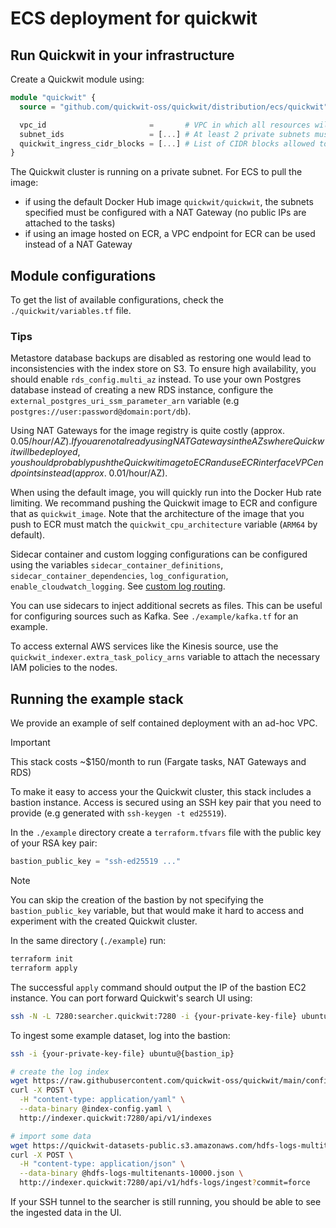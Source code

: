 # ECS deployment for quickwit

## Run Quickwit in your infrastructure

Create a Quickwit module using:

```terraform
module "quickwit" {
  source = "github.com/quickwit-oss/quickwit/distribution/ecs/quickwit"

  vpc_id                       =       # VPC in which all resources will be created
  subnet_ids                   = [...] # At least 2 private subnets must be specified
  quickwit_ingress_cidr_blocks = [...] # List of CIDR blocks allowed to access to the Quickwit API
}
```

The Quickwit cluster is running on a private subnet. For ECS to pull the image:
- if using the default Docker Hub image `quickwit/quickwit`, the subnets
specified must be configured with a NAT Gateway (no public IPs are attached to
the tasks)
- if using an image hosted on ECR, a VPC endpoint for ECR can be used instead of
a NAT Gateway


## Module configurations

To get the list of available configurations, check the `./quickwit/variables.tf`
file.

### Tips

Metastore database backups are disabled as restoring one would lead to
inconsistencies with the index store on S3. To ensure high availability, you
should enable `rds_config.multi_az` instead. To use your own Postgres database
instead of creating a new RDS instance, configure the
`external_postgres_uri_ssm_parameter_arn` variable (e.g
`postgres://user:password@domain:port/db`).

Using NAT Gateways for the image registry is quite costly (approx. $0.05/hour/AZ). If
you are not already using NAT Gateways in the AZs where Quickwit will be
deployed, you should probably push the Quickwit image to ECR and use ECR
interface VPC endpoints instead (approx. ~$0.01/hour/AZ).

When using the default image, you will quickly run into the Docker Hub rate
limiting. We recommand pushing the Quickwit image to ECR and configure that as
`quickwit_image`. Note that the architecture of the image that you push to ECR
must match the `quickwit_cpu_architecture` variable (`ARM64` by default).

Sidecar container and custom logging configurations can be configured using the
variables `sidecar_container_definitions`, `sidecar_container_dependencies`,
`log_configuration`, `enable_cloudwatch_logging`. See [custom log
routing](https://docs.aws.amazon.com/AmazonECS/latest/developerguide/using_firelens.html).

You can use sidecars to inject additional secrets as files. This can be
useful for configuring sources such as Kafka. See `./example/kafka.tf` for an
example.

To access external AWS services like the Kinesis source, use the
`quickwit_indexer.extra_task_policy_arns` variable to attach the necessary
IAM policies to the nodes.

## Running the example stack

We provide an example of self contained deployment with an ad-hoc VPC. 

> [!IMPORTANT]
> This stack costs ~$150/month to run (Fargate tasks, NAT Gateways
> and RDS)

To make it easy to access your the Quickwit cluster, this stack includes a
bastion instance. Access is secured using an SSH key pair that you need to
provide (e.g generated with `ssh-keygen -t ed25519`).

In the `./example` directory create a `terraform.tfvars` file with the public
key of your RSA key pair:

```terraform
bastion_public_key = "ssh-ed25519 ..."
```

> [!NOTE]
> You can skip the creation of the bastion by not specifying the
> `bastion_public_key` variable, but that would make it hard to access and
> experiment with the created Quickwit cluster.

In the same directory (`./example`) run:

```bash
terraform init
terraform apply
```

The successful `apply` command should output the IP of the bastion EC2 instance.
You can port forward Quickwit's search UI using:

```bash
ssh -N -L 7280:searcher.quickwit:7280 -i {your-private-key-file} ubuntu@{bastion_ip}
```

To ingest some example dataset, log into the bastion:

```bash
ssh -i {your-private-key-file} ubuntu@{bastion_ip}

# create the log index
wget https://raw.githubusercontent.com/quickwit-oss/quickwit/main/config/tutorials/hdfs-logs/index-config.yaml
curl -X POST \
  -H "content-type: application/yaml" \
  --data-binary @index-config.yaml \
  http://indexer.quickwit:7280/api/v1/indexes

# import some data
wget https://quickwit-datasets-public.s3.amazonaws.com/hdfs-logs-multitenants-10000.json
curl -X POST \
  -H "content-type: application/json" \
  --data-binary @hdfs-logs-multitenants-10000.json \
  http://indexer.quickwit:7280/api/v1/hdfs-logs/ingest?commit=force
```

If your SSH tunnel to the searcher is still running, you should be able to see
the ingested data in the UI.
